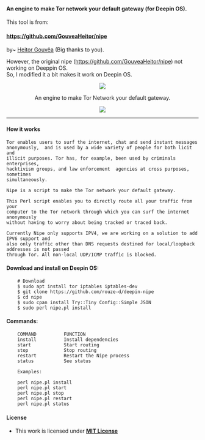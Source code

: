 #### An engine to make Tor network your default gateway (for Deepin OS).

This tool is from:
<a href="https://github.com/GouveaHeitor/nipe"><h4>https://github.com/GouveaHeitor/nipe</h4></a>
by~ <a href="https://github.com/GouveaHeitor">Heitor Gouvêa</a> (Big thanks to you).

<p>However, the original nipe (<a href="https://github.com/GouveaHeitor/nipe">https://github.com/GouveaHeitor/nipe</a>) not working on Deeppin OS.<br>
So, I modified it a bit makes it work on Deepin OS.

<p align="center">
  <img src="https://heitorgouvea.me/images/projects/nipe/logo.png">
  <p align="center">An engine to make Tor Network your default gateway.</p>
  <p align="center">
    <a href="/LICENSE.md">
      <img src="https://img.shields.io/badge/license-MIT-blue.svg">
    </a>
</p>

---

#### How it works

    Tor enables users to surf the internet, chat and send instant messages
    anonymously,  and is used by a wide variety of people for both licit and
    illicit purposes. Tor has, for example, been used by criminals enterprises,
    hacktivism groups, and law enforcement  agencies at cross purposes, sometimes
    simultaneously.

    Nipe is a script to make the Tor network your default gateway.

    This Perl script enables you to directly route all your traffic from your
    computer to the Tor network through which you can surf the internet anonymously
    without having to worry about being tracked or traced back.
    
    Currently Nipe only supports IPV4, we are working on a solution to add IPV6 support and
    also only traffic other than DNS requests destined for local/loopback addresses is not passed
    through Tor. All non-local UDP/ICMP traffic is blocked.

#### Download and install on Deepin OS:
```
    # Download
    $ sudo apt install tor iptables iptables-dev
    $ git clone https://github.com/rouze-d/deepin-nipe
    $ cd nipe
    $ sudo cpan install Try::Tiny Config::Simple JSON
    $ sudo perl nipe.pl install
```

#### Commands:
```
    COMMAND          FUNCTION
    install          Install dependencies
    start            Start routing
    stop             Stop routing
    restart          Restart the Nipe process
    status           See status

    Examples:

    perl nipe.pl install
    perl nipe.pl start
    perl nipe.pl stop
    perl nipe.pl restart
    perl nipe.pl status
```

#### License

- This work is licensed under [**MIT License**](https://github.com/rouze-d/deepin-nipe/blob/master/LICENSE.md)
